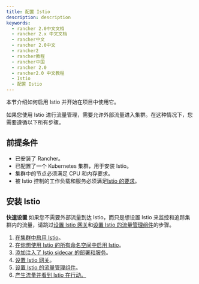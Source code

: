 ```yaml
---
title: 配置 Istio
description: description
keywords:
  - rancher 2.0中文文档
  - rancher 2.x 中文文档
  - rancher中文
  - rancher 2.0中文
  - rancher2
  - rancher教程
  - rancher中国
  - rancher 2.0
  - rancher2.0 中文教程
  - Istio
  - 配置 Istio
---
```


本节介绍如何启用 Istio 并开始在项目中使用它。

如果您使用 Istio 进行流量管理，需要允许外部流量进入集群。在这种情况下，您需要遵循以下所有步骤。

## 前提条件

- 已安装了 Rancher。
- 已配置了一个 Kubernetes 集群，用于安装 Istio。
- 集群中的节点必须满足 CPU 和内存要求。
- 被 Istio 控制的工作负载和服务必须满足[Istio 的要求](https://istio.io/docs/setup/additional-setup/requirements/)。

## 安装 Istio

**快速设置** 如果您不需要外部流量到达 Istio，而只是想设置 Istio 来监控和追踪集群内的流量，请跳过[设置 Istio 网关](/docs/rancher2/istio/2.5/setup/gateway/_index)和[设置 Istio 的流量管理组件](/docs/rancher2/istio/2.5/setup/set-up-traffic-management/_index)的步骤。

1. [在集群中启用 Istio](/docs/rancher2/istio/2.5/setup/enable-istio-in-cluster/_index)。
1. [在你想使用 Istio 的所有命名空间中启用 Istio](/docs/rancher2/istio/2.5/setup/enable-istio-in-namespace/_index)。
1. [添加注入了 Istio sidecar 的部署和服务](/docs/rancher2/istio/2.5/setup/deploy-workloads/_index)。
1. [设置 Istio 网关](/docs/rancher2/istio/2.5/setup/gateway/_index)。
1. [设置 Istio 的流量管理组件](docs/rancher2/istio/2.5/setup/set-up-traffic-management/_index.md)。
1. [产生流量并看到 Istio 在行动。](/docs/rancher2/istio/2.5/setup/view-traffic/_index)
